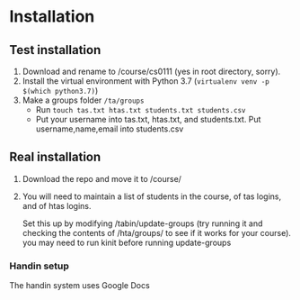 # Installation

## Test installation

1. Download and rename to /course/cs0111 (yes in root directory, sorry).
2. Install the virtual environment with Python 3.7 (`virtualenv venv -p $(which python3.7)`)
3. Make a groups folder `/ta/groups`
    - Run `touch tas.txt htas.txt students.txt students.csv`
    - Put your username into tas.txt, htas.txt, and students.txt. Put username,name,email into students.csv

## Real installation

1. Download the repo and move it to /course/<name-of-your-course>
2. You will need to maintain a list of students in the course, of tas logins, and of htas logins.

    Set this up by modifying /tabin/update-groups (try running it and checking the contents of /hta/groups/ to see if it works for your course). you may need to run kinit before running update-groups

### Handin setup
The handin system uses Google Docs



